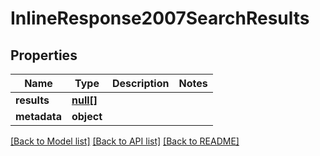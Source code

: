 # InlineResponse2007SearchResults

## Properties
Name | Type | Description | Notes
------------ | ------------- | ------------- | -------------
**results** | [**null[]**](.md) |  | 
**metadata** | **object** |  | 

[[Back to Model list]](../README.md#documentation-for-models) [[Back to API list]](../README.md#documentation-for-api-endpoints) [[Back to README]](../README.md)


